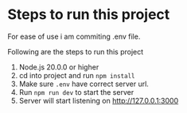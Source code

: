 # Steps to run this project

For ease of use i am commiting .env file.

Following are the steps to run this project
1. Node.js 20.0.0 or higher
2. cd into project and run `npm install`
3. Make sure `.env` have correct server url.
4. Run `npm run dev` to start the server
5. Server will start listening on http://127.0.0.1:3000

